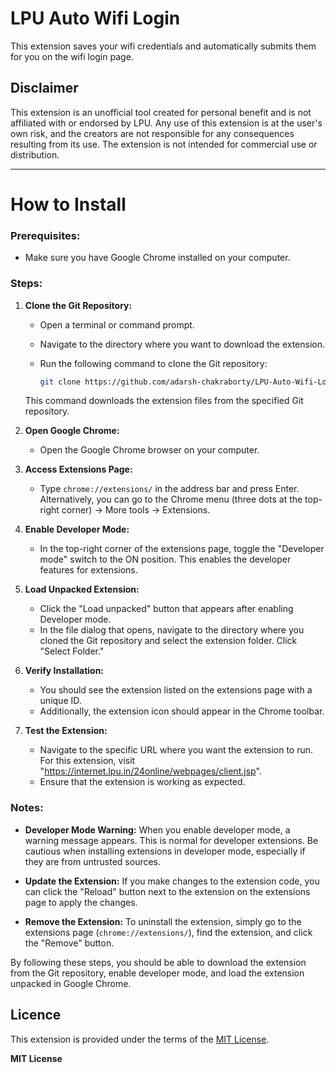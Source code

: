 
# LPU Auto Wifi Login
This extension saves your wifi credentials and automatically submits them for you on the wifi login page.

## Disclaimer

This extension is an unofficial tool created for personal benefit and is not affiliated with or endorsed by LPU. Any use of this extension is at the user's own risk, and the creators are not responsible for any consequences resulting from its use. The extension is not intended for commercial use or distribution.

---

# How to Install

### Prerequisites:
- Make sure you have Google Chrome installed on your computer.

### Steps:

1. **Clone the Git Repository:**
   - Open a terminal or command prompt.
   - Navigate to the directory where you want to download the extension.
   - Run the following command to clone the Git repository:

     ```bash
     git clone https://github.com/adarsh-chakraborty/LPU-Auto-Wifi-Login.git
     ```

   This command downloads the extension files from the specified Git repository.

2. **Open Google Chrome:**
   - Open the Google Chrome browser on your computer.

3. **Access Extensions Page:**
   - Type `chrome://extensions/` in the address bar and press Enter. Alternatively, you can go to the Chrome menu (three dots at the top-right corner) -> More tools -> Extensions.

4. **Enable Developer Mode:**
   - In the top-right corner of the extensions page, toggle the "Developer mode" switch to the ON position. This enables the developer features for extensions.

5. **Load Unpacked Extension:**
   - Click the "Load unpacked" button that appears after enabling Developer mode.
   - In the file dialog that opens, navigate to the directory where you cloned the Git repository and select the extension folder. Click "Select Folder."

6. **Verify Installation:**
   - You should see the extension listed on the extensions page with a unique ID.
   - Additionally, the extension icon should appear in the Chrome toolbar.

7. **Test the Extension:**
   - Navigate to the specific URL where you want the extension to run. For this extension, visit "https://internet.lpu.in/24online/webpages/client.jsp".
   - Ensure that the extension is working as expected.

### Notes:

- **Developer Mode Warning:** When you enable developer mode, a warning message appears. This is normal for developer extensions. Be cautious when installing extensions in developer mode, especially if they are from untrusted sources.

- **Update the Extension:** If you make changes to the extension code, you can click the "Reload" button next to the extension on the extensions page to apply the changes.

- **Remove the Extension:** To uninstall the extension, simply go to the extensions page (`chrome://extensions/`), find the extension, and click the "Remove" button.

By following these steps, you should be able to download the extension from the Git repository, enable developer mode, and load the extension unpacked in Google Chrome.

## Licence

This extension is provided under the terms of the [MIT License](https://opensource.org/licenses/MIT).

**MIT License**


